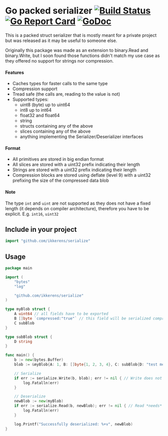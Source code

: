 # Go packed serializer [![Build Status](https://travis-ci.org/ikkerens/serialize.svg?branch=master)](https://travis-ci.org/ikkerens/serialize) [![Go Report Card](https://goreportcard.com/badge/github.com/ikkerens/serialize)](https://goreportcard.com/report/github.com/ikkerens/serialize) [![GoDoc](https://godoc.org/github.com/ikkerens/serialize?status.svg)](https://godoc.org/github.com/ikkerens/serialize)

This is a packed struct serializer that is mostly meant for a private project but was released as it may be useful to someone else.

Originally this package was made as an extension to binary.Read and binary.Write, but I soon found those functions didn't match my use case as they offered no support for strings nor compression.

#### Features
* Caches types for faster calls to the same type
* Compression support
* Tread safe (the calls are, reading to the value is not)
* Supported types:
  * uint8 (byte) up to uint64
  * int8 up to int64
  * float32 and float64
  * string
  * structs containing any of the above
  * slices containing any of the above
  * anything implementing the Serializer/Deserializer interfaces

#### Format
* All primitives are stored in big endian format
* All slices are stored with a uint32 prefix indicating their length
* Strings are stored with a uint32 prefix indicating their length
* Compression blocks are stored using deflate (level 9) with a uint32 prefixing the size of the compressed data blob

#### Note
The type `int` and `uint` are not supported as they does not have a fixed length (it depends on compiler architecture), therefore you
have to be explicit. E.g. `int16`, `uint32`

## Include in your project
```go
import "github.com/ikkerens/serialize"
```

## Usage
```go
package main

import (
	"bytes"
	"log"

	"github.com/ikkerens/serialize"
)

type myBlob struct {
	A uint64 // all fields have to be exported
	B []byte `compressed:"true"` // this field will be serialized compressed, can be added anywhere
	C subBlob
}

type subBlob struct {
	D string
}

func main() {
	b := new(bytes.Buffer)
	blob := &myBlob{A: 1, B: []byte{1, 2, 3, 4}, C: subBlob{D: "test message"}}

	// Serialize
	if err := serialize.Write(b, blob); err != nil { // Write does not need a pointer, but it is recommended
		log.Fatalln(err)
	}

	// Deserialize
	newBlob := new(myBlob)
	if err := serialize.Read(b, newBlob); err != nil { // Read *needs* a pointer, or it will panic
		log.Fatalln(err)
	}

	log.Printf("Successfully deserialized: %+v", newBlob)
}
```
